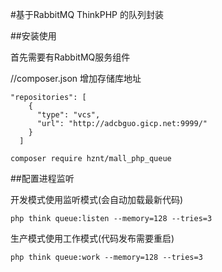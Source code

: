 #基于RabbitMQ ThinkPHP 的队列封装

##安装使用

首先需要有RabbitMQ服务组件

//composer.json 增加存储库地址

```
"repositories": [
    {
      "type": "vcs",
      "url": "http://adcbguo.gicp.net:9999/"
    }
  ]

composer require hznt/mall_php_queue
```



##配置进程监听


开发模式使用监听模式(会自动加载最新代码)

```
php think queue:listen --memory=128 --tries=3
```

生产模式使用工作模式(代码发布需要重启)

```
php think queue:work --memory=128 --tries=3
```

















